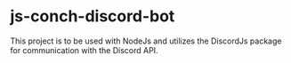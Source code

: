 # js-conch-discord-bot

This project is to be used with NodeJs and utilizes the DiscordJs package for communication with the Discord API.
